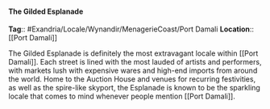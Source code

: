 #### The Gilded Esplanade
**Tag**:: #Exandria/Locale/Wynandir/MenagerieCoast/Port Damali
**Location**:: [[Port Damali]]

 The Gilded Esplanade is definitely the most extravagant locale within [[Port Damali]]. Each street is lined with the most lauded of artists and performers, with markets lush with expensive wares and high-end imports from around the world. Home to the Auction House and venues for recurring festivities, as well as the spire-like skyport, the Esplanade is known to be the sparkling locale that comes to mind whenever people mention [[Port Damali]].
